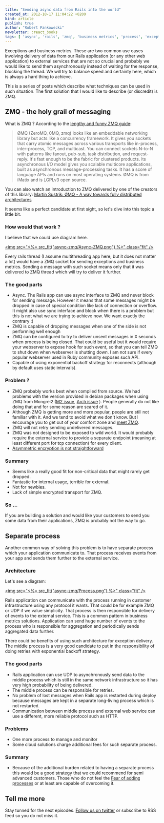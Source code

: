 ```yaml
---
title: "Sending async data from Rails into the world"
created_at: 2012-10-17 11:04:22 +0200
kind: article
publish: true
author: "Robert Pankowecki"
newsletter: :react_books
tags: [ 'async', 'rails', 'zmq', 'business metrics', 'process', 'exceptions']
---
```


Exceptions and business metrics. These are two common use cases involving
delivery of data from our Rails application (or any other web application)
to external services that are
not so crucial and probably we would like to send them asynchronously instead
of waiting for the response, blocking the thread. We will try to balance
speed and certainty here, which is always a hard thing to achieve.

This is a series of posts which describe what techniques can be used in such
situation. The first solution that I would like to describe (or discredit) is
ZMQ.

<!-- more -->

## ZMQ - the holy grail of messaging

What is ZMQ ? According to the
[lengthy and funny ZMQ guide](http://zguide.zeromq.org/page:all):

> ØMQ (ZeroMQ, 0MQ, zmq) looks like an embeddable networking library but acts
> like a concurrency framework. It gives you sockets that carry atomic messages
> across various transports like in-process, inter-process, TCP, and multicast.
> You can connect sockets N-to-N with patterns like fanout, pub-sub, task
> distribution, and request-reply. It's fast enough to be the fabric for
> clustered products. Its asynchronous I/O model gives you scalable multicore
> applications, built as asynchronous message-processing tasks. It has a score
> of language APIs and runs on most operating systems. ØMQ is from iMatix
> and is LGPLv3 open source.

You can also watch an introduction to ZMQ delivered by one of the creators of
this library: [Martin Sustrik: ØMQ - A way towards fully distributed architectures](http://www.youtube.com/watch?v=RcfT3b79UYM)

It seems like a perfect candidate at first sight, so let's dive into this topic a little bit.

### How would that work ?

I believe that we could use diagram here.

<a href="/assets/images/async-zmq/Async-ZMQ.png" rel="lightbox"><img src="<%= src_fit("async-zmq/Async-ZMQ.png") %>" class="fit" /></a>

Every rails thread (I assume multithreading app here, but it does not matter
a lot) would have a ZMQ socket for sending exceptions and business metrics. Sending
a message with such socket means only that it was delivered to ZMQ thread
which will try to deliver it further.

### The good parts

* Async. The Rails app can use async interface to ZMQ and never block for sending message.
However it means that some messages might be dropped in case of special condition like
lack of connection or overflow. It might also use sync interface and block when there
is a problem but this is not what we are trying to achieve now. We want exactly
the contrary :)
* ZMQ is capable of dropping messages when one of the side is not performing well enough
* ZMQ can be configured to try to deliver unsent messages in X seconds when
process is being closed. That could be useful but it would require your webserver to
expose hook for such event, so that you can tell ZMQ to shut down when
webserver is shutting down. I am not sure if every popular webserver used in Ruby community
exposes such API.
* Capable of using exponential backoff strategy for reconnects (although by default
uses static intervals).

### Problem ?

* ZMQ probably works best when compiled from source. We had problems with the
version provided in debian packages when using ZMQ from Mongrel2
([M2 issue](https://github.com/zedshaw/mongrel2/issues/78), 
[Arch issue](https://bugs.archlinux.org/task/29761)
). People generally do not like doing that and for some reason are scared of it.
* Although ZMQ is getting more and more popular, people are still not
familiar with it. And we tend to avoid what we don't know. But I encourage
you to get out of your comfort zone and [meet ZMQ](http://zguide.zeromq.org/page:all).
* ZMQ will not retry sending undelivered messages.
* ZMQ was not designed to be exposed to wild world. It would probably require
the external service to provide a separate endpoint (meaning at least different
port for tcp connection) for every client.
* [Asymmetric encryption is not straightforward](http://www.riskcompletefailure.com/2012/09/tls-and-zeromq.html)

### Summary

* Seems like a really good fit for non-critical data that might rarely get dropped.
* Fantastic for internal usage, terrible for external.
* Not for newbies.
* Lack of simple encrypted transport for ZMQ.

### So ...

If you are building a solution and would like your customers to
send you some data from their applications, ZMQ is probably not the way to go.

## Separate process

Another common way of solving this problem is to have separate process which
your application communicate to. That process receives events from your app
and sends them further to the external service.

### Architecture

Let's see a diagram:

<a href="/assets/images/async-zmq/Process.png" rel="lightbox"><img src="<%= src_fit("async-zmq/Process.png") %>" class="fit" /></a>

Rails application can communicate with the process running in customer
infrastructure using any protocol it wants. That could be for example
ZMQ or UDP if we value simplicity. That process is then responsible for
delivery of events to the external service. This
is a common pattern in business metrics solutions. Application can send
huge number of events to the process who is responsible for aggregation
and periodically sends aggregated data further.

There could be benefits of using such architecture for exception
delivery. The middle process is a very good candidate to put in the
responsibility of doing retries with exponential backoff strategy.

### The good parts

* Rails application can use UDP to asynchronously send data to the 
middle process which is still in the same network infrastructure so
it has very high probability of being delivered.
* The middle process can be responsible for retries.
* No problem of lost messages when Rails app is restarted during deploy
because messages are kept in a separate long-living process
which is not restarted.
* Communication between middle process and external web service can
use a different, more reliable protocol such as HTTP.

### Problems

* One more process to manage and monitor
* Some cloud solutions charge additional fees for such
separate process.

### Summary

* Because of the additional burden related to having a separate
process this would be a good strategy that we could recommend for
semi advanced customers. Those who do not feel the [Fear of adding processes](http://www.youtube.com/watch?v=BYmHOF58bDY)
or at least are capable of overcoming it.

## Tell me more

Stay tunned for the next episodes. [Follow us on twitter](https://twitter.com/arkency)
or subscribe to RSS feed so you do not miss it.

